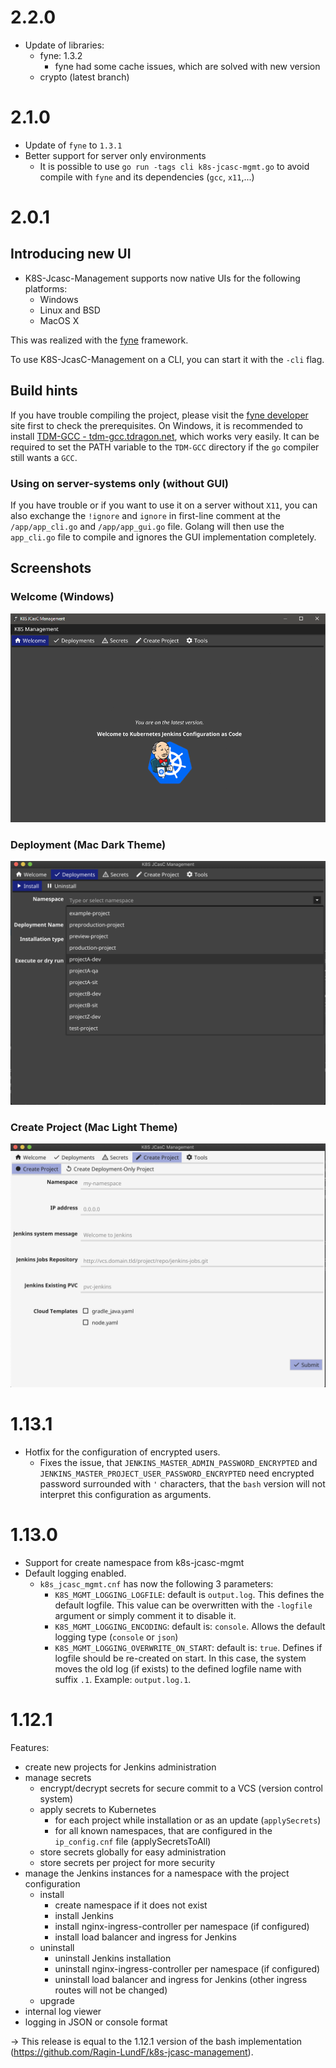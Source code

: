 # 2.2.0
* Update of libraries:
  * fyne: 1.3.2
    * fyne had some cache issues, which are solved with new version
  * crypto (latest branch)

# 2.1.0
* Update of `fyne` to `1.3.1`
* Better support for server only environments
  * It is possible to use `go run -tags cli k8s-jcasc-mgmt.go` to avoid compile with `fyne` and its dependencies (`gcc`, `x11`,...)

# 2.0.1

## Introducing new UI
* K8S-Jcasc-Management supports now native UIs for the following platforms:
  * Windows
  * Linux and BSD
  * MacOS X

This was realized with the [fyne](https://fyne.io/) framework.

To use K8S-JcasC-Management on a CLI, you can start it with the `-cli` flag.

## Build hints
If you have trouble compiling the project, please visit the [fyne developer](https://developer.fyne.io/started/) site first to check the prerequisites.
On Windows, it is recommended to install [TDM-GCC - tdm-gcc.tdragon.net](https://tdm-gcc.tdragon.net), which works very easily. It can be required to set the PATH variable to the `TDM-GCC` directory if the `go` compiler still wants a `GCC`.

### Using on server-systems only (without GUI)
If you have trouble or if you want to use it on a server without `X11`, you can also exchange the `!ignore` and `ignore` in first-line comment at the `/app/app_cli.go` and `/app/app_gui.go` file.
Golang will then use the `app_cli.go` file to compile and ignores the GUI implementation completely.

## Screenshots

### Welcome (Windows)
![alt text](docs/images/screenshot_gui_welcome_win.png "K8S GUI Welcome")

### Deployment (Mac Dark Theme)
![alt text](docs/images/screenshot_gui_deployment.png "K8S GUI Deployment")

### Create Project (Mac Light Theme)
![alt text](docs/images/screenshot_gui_createprj_light.png "K8S GUI Project Create")

# 1.13.1
* Hotfix for the configuration of encrypted users.
  * Fixes the issue, that `JENKINS_MASTER_ADMIN_PASSWORD_ENCRYPTED` and `JENKINS_MASTER_PROJECT_USER_PASSWORD_ENCRYPTED` need encrypted password surrounded with `'` characters, that the `bash` version will not interpret this configuration as arguments.

# 1.13.0
* Support for create namespace from k8s-jcasc-mgmt
* Default logging enabled.
  * `k8s_jcasc_mgmt.cnf` has now the following 3 parameters:
    * `K8S_MGMT_LOGGING_LOGFILE`: default is `output.log`. This defines the default logfile. This value can be overwritten with the `-logfile` argument or simply comment it to disable it.
    * `K8S_MGMT_LOGGING_ENCODING`: default is: `console`. Allows the default logging type (`console` or `json`)
    * `K8S_MGMT_LOGGING_OVERWRITE_ON_START`: default is: `true`. Defines if logfile should be re-created on start. In this case, the system moves the old log (if exists) to the defined logfile name with suffix `.1`. Example: `output.log.1`.

# 1.12.1
Features:

* create new projects for Jenkins administration
* manage secrets
    * encrypt/decrypt secrets for secure commit to a VCS (version control system)
    * apply secrets to Kubernetes
        * for each project while installation or as an update (`applySecrets`)
        * for all known namespaces, that are configured in the `ip_config.cnf` file (applySecretsToAll)
    * store secrets globally for easy administration
    * store secrets per project for more security
* manage the Jenkins instances for a namespace with the project configuration
    * install
        * create namespace if it does not exist
        * install Jenkins
        * install nginx-ingress-controller per namespace (if configured)
        * install load balancer and ingress for Jenkins
    * uninstall
        * uninstall Jenkins installation
        * uninstall nginx-ingress-controller per namespace (if configured)
        * uninstall load balancer and ingress for Jenkins (other ingress routes will not be changed)
    * upgrade
* internal log viewer
* logging in JSON or console format

-> This release is equal to the 1.12.1 version of the bash implementation (https://github.com/Ragin-LundF/k8s-jcasc-management).
